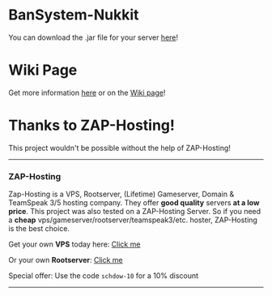 # BanSystem-Nukkit
You can download the .jar file for your server [here](https://nukkitx.com/resources/bansystem.332/download)!

# Wiki Page
Get more information [here](https://nukkitx.com/resources/bansystem.332/) or on the [Wiki page](https://github.com/llama-development/BanSystemNK/wiki)!

# Thanks to ZAP-Hosting!
This project wouldn't be possible without the help of ZAP-Hosting!
***
### ZAP-Hosting
Zap-Hosting is a VPS, Rootserver, (Lifetime) Gameserver, Domain & TeamSpeak 3/5 hosting company. They offer **good quality** servers **at a low price**. This project was also tested on a ZAP-Hosting Server. So if you need a **cheap** vps/gameserver/rootserver/teamspeak3/etc. hoster, ZAP-Hosting is the best choice.

Get your own **VPS** today here: [Click me](https://zap-hosting.com/schdowvps)

Or your own **Rootserver**: [Click me](https://zap-hosting.com/schdowrootserver)

Special offer:
Use the code `schdow-10` for a 10% discount 
***
